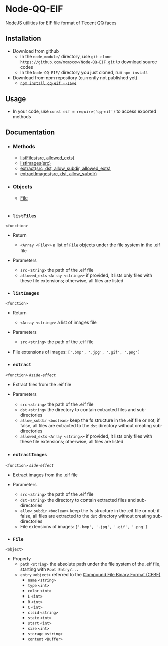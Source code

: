 # Node-QQ-EIF
NodeJS utilities for EIF file format of Tecent QQ faces

## Installation
- Download from github
    - In the `node_module/` directory, use `git clone https://github.com/momocow/Node-QQ-EIF.git` to download source codes
    - In the `Node-QQ-EIF/` directory you just cloned, run `npm install`
- ~~Download from npm repository~~ (currently not published yet)
    - ~~`npm install qq-eif --save`~~

## Usage
- In your code, use `const eif = require('qq-eif')` to access exported
methods

## Documentation
- ### Methods
  - [listFiles(src, allowed_exts)](#listfiles)
  - [listImages(src)](#listimages)
  - [extract(src, dst, allow_subdir, allowed_exts)](#extract)
  - [extractImages(src, dst, allow_subdir)](#extractimages)

- ### Objects
  - [File](#file)
<br><br>
- ### `listFiles`
`<function>`
  - Return
    - `<Array <File>>` a list of [`File`](#file) objects under the file system in the .eif file
  - Parameters
    - `src` `<string>` the path of the .eif file
    - `allowed_exts` `<Array <string>>` if provided, it lists only files with these file extensions; otherwise, all files are listed

- ### `listImages`
`<function>`
  - Return
    - `<Array <string>>` a list of images file
  - Parameters
    - `src` `<string>` the path of the .eif file
  - File extensions of images: `['.bmp', '.jpg', '.gif', '.png']`

- ### `extract`
`<function>` *`#side-effect`*
  - Extract files from the .eif file
  - Parameters
    - `src` `<string>` the path of the .eif file
    - `dst` `<string>` the directory to contain extracted files and sub-directories
    - `allow_subdir` `<boolean>` keep the fs structure in the .eif file or not; if false, all files are extracted to the `dst` directory without creating sub-directories
    - `allowed_exts` `<Array <string>>` if provided, it lists only files with these file extensions; otherwise, all files are listed

- ### `extractImages`
`<function>` *`side-effect`*
  - Extract images from the .eif file
  - Parameters
    - `src` `<string>` the path of the .eif file
    - `dst` `<string>` the directory to contain extracted files and sub-directories
    - `allow_subdir` `<boolean>` keep the fs structure in the .eif file or not; if false, all files are extracted to the `dst` directory without creating sub-directories
    - File extensions of images: `['.bmp', '.jpg', '.gif', '.png']`

- ### `File`
`<object>`
  - Property
    - `path` `<string>` the absolute path under the file system of the .eif file, starting with `Root Entry/...`
    - `entry` `<object>` referred to the [Compound File Binary Format (CFBF)](https://en.wikipedia.org/wiki/Compound_File_Binary_Format)
      - `name` `<string>`
      - `type` `<int>`
      - `color` `<int>`
      - `L` `<int>`
      - `R` `<int>`
      - `C` `<int>`
      - `clsid` `<string>`
      - `state` `<int>`
      - `start` `<int>`
      - `size` `<int>`
      - `storage` `<string>`
      - `content` `<Buffer>`
